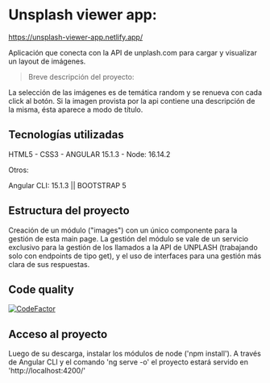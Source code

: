 # Unsplash viewer app: 
https://unsplash-viewer-app.netlify.app/

Aplicación que conecta con la API de unplash.com para cargar y visualizar un layout de imágenes.

> Breve descripción del proyecto: 

 La selección de las imágenes es de temática random y se renueva con cada click al botón. Si la imagen provista por la api contiene una descripción de la misma, ésta aparece a modo de título.

## Tecnologías utilizadas

HTML5 - CSS3 - ANGULAR 15.1.3 - Node: 16.14.2

Otros:

Angular CLI: 15.1.3 || BOOTSTRAP 5

## Estructura del proyecto

Creación de un módulo ("images") con un único componente para la gestión de esta main page. La gestión del módulo se vale de un servicio exclusivo para la gestión de los llamados a la API de UNPLASH (trabajando solo con endpoints de tipo get), y el uso de interfaces para una gestión más clara de sus respuestas. 

## Code quality

[![CodeFactor](https://www.codefactor.io/repository/github/rociomarchetti/unsplash-viewer-app/badge)](https://www.codefactor.io/repository/github/rociomarchetti/unsplash-viewer-app)

## Acceso al proyecto 

Luego de su descarga, instalar los módulos de node ('npm install'). 
A través de Angular CLI y el comando 'ng serve -o' el proyecto estará servido en 'http://localhost:4200/'
